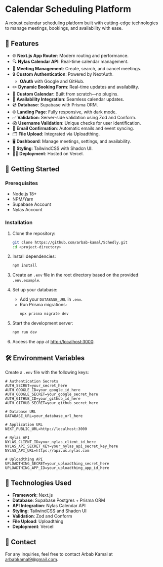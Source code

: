# Calendar Scheduling Platform

A robust calendar scheduling platform built with cutting-edge technologies to manage meetings, bookings, and availability with ease.

## 🌟 Features

- 🌐 **Next.js App Router**: Modern routing and performance.
- 🔍 **Nylas Calendar API**: Real-time calendar management.
- 💪 **Meeting Management**: Create, search, and cancel meetings.
- 🔒 **Custom Authentication**: Powered by NextAuth.
  - **OAuth** with Google and GitHub.
- ✏️ **Dynamic Booking Form**: Real-time updates and availability.
- 📆 **Custom Calendar**: Built from scratch—no plugins.
- 👋 **Availability Integration**: Seamless calendar updates.
- 💿 **Database**: Supabase with Prisma ORM.
- 🌐 **Landing Page**: Fully responsive, with dark mode.
- ✅ **Validation**: Server-side validation using Zod and Conform.
- 😱 **Username Validation**: Unique checks for user identification.
- 📧 **Email Confirmation**: Automatic emails and event syncing.
- 🗂️ **File Upload**: Integrated via Uploadthing.
- 🖥️ **Dashboard**: Manage meetings, settings, and availability.
- 🎨 **Styling**: TailwindCSS with Shadcn UI.
- 😶‍🌫️ **Deployment**: Hosted on Vercel.

## 🚀 Getting Started

### Prerequisites

- Node.js 18+
- NPM/Yarn
- Supabase Account
- Nylas Account

### Installation

1. Clone the repository:

   ```bash
   git clone https://github.com/arbab-kamal/Schedly.git
   cd <project-directory>
   ```

2. Install dependencies:

   ```bash
   npm install
   ```

3. Create an `.env` file in the root directory based on the provided `.env.example`.

4. Set up your database:

   - Add your `DATABASE_URL` in `.env`.
   - Run Prisma migrations:
     ```bash
     npx prisma migrate dev
     ```

5. Start the development server:

   ```bash
   npm run dev
   ```

6. Access the app at [http://localhost:3000](http://localhost:3000).

## 🛠 Environment Variables

Create a `.env` file with the following keys:

```env
# Authentication Secrets
AUTH_SECRET=your_secret_here
AUTH_GOOGLE_ID=your_google_id_here
AUTH_GOOGLE_SECRET=your_google_secret_here
AUTH_GITHUB_ID=your_github_id_here
AUTH_GITHUB_SECRET=your_github_secret_here

# Database URL
DATABASE_URL=your_database_url_here

# Application URL
NEXT_PUBLIC_URL=http://localhost:3000

# Nylas API
NYLAS_CLIENT_ID=your_nylas_client_id_here
NYLAS_API_SECRET_KEY=your_nylas_api_secret_key_here
NYLAS_API_URL=https://api.us.nylas.com

# Uploadthing API
UPLOADTHING_SECRET=your_uploadthing_secret_here
UPLOADTHING_APP_ID=your_uploadthing_app_id_here
```

## 🎨 Technologies Used

- **Framework**: Next.js
- **Database**: Supabase Postgres + Prisma ORM
- **API Integration**: Nylas Calendar API
- **Styling**: TailwindCSS and Shadcn UI
- **Validation**: Zod and Conform
- **File Upload**: Uploadthing
- **Deployment**: Vercel

## 📧 Contact

For any inquiries, feel free to contact Arbab Kamal at arbabkamal9@gmail.com.
